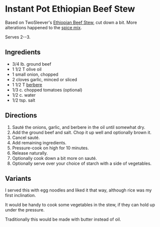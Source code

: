 # Instant Pot Ethiopian Beef Stew

Based on TwoSleever's [Ethiopian Beef Stew](https://twosleevers.com/ethiopian-beef-stew/#recipe), cut down a bit.  More alterations happened to the [spice mix](../appetizers/berbere.md).

Serves 2--3.

## Ingredients

* 3/4 lb. ground beef
* 1 1/2 T olive oil
* 1 small onion, chopped
* 2 cloves garlic, minced or sliced
* 1 1/2 T [berbere](../appetizers/berbere.md)
* 1/3 c. chopped tomatoes (optional)
* 1/2 c. water
* 1/2 tsp. salt

## Directions

1. Sauté the onions, garlic, and berbere in the oil until somewhat dry.
2. Add the ground beef and salt.  Chop it up well and optionally brown it.
3. Cancel sauté.
4. Add remaining ingredients.
5. Pressure-cook on high for 10 minutes.
6. Release naturally.
7. Optionally cook down a bit more on sauté.
8. Optionally serve over your choice of starch with a side of vegetables.

## Variants

I served this with egg noodles and liked it that way, although rice was my first inclination.

It would be handy to cook some vegetables in the stew, if they can hold up under the pressure.

Traditionally this would be made with butter instead of oil.
